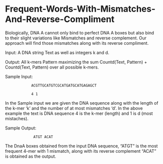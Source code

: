 # Frequent-Words-With-Mismatches-And-Reverse-Compliment
Biologically, DNA A cannot only bind to  perfect DNA A boxes but also bind to their slight  variations like Mismatches and reverse complement. Our  approach will find those mismatches along with its reverse compliment.



Input: A DNA string Text as well as integers k and d.

Output: All k-mers Pattern maximizing the sum Countd(Text, Pattern) + Countd(Text, Pattern) over all possible k-mers.




  Sample Input: 
  
                ACGTTGCATGTCGCATGATGCATGAGAGCT
                
                4 1
                
                
  In the Sample input we are given the DNA sequence along with the length of the k-mer ‘k’ and the number of at most mismatches ‘d’. In the above example the text is DNA sequence   4 is the k-mer (length)  and 1 is d (most mistaches).
  
  Sample Output:
  
                 ATGT ACAT
                 
   The DnaA boxes obtained from the input DNA sequence, “ATGT” is the most frequent 4-mer with 1 mismatch, along with its reverse complement “ACAT” is obtained as the output.
              
